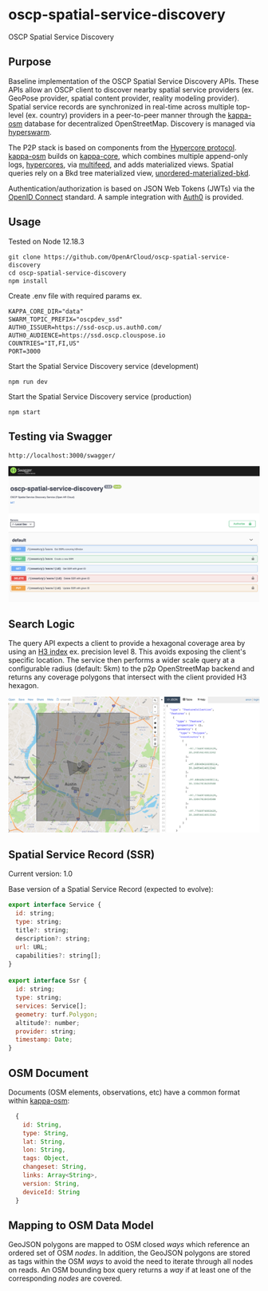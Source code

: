 # oscp-spatial-service-discovery
OSCP Spatial Service Discovery


## Purpose

Baseline implementation of the OSCP Spatial Service Discovery APIs. These APIs allow an OSCP client to discover nearby spatial service providers (ex. GeoPose provider, spatial content provider, reality modeling provider). Spatial service records are synchronized in real-time across multiple top-level (ex. country) providers in a peer-to-peer manner through the [kappa-osm](https://github.com/digidem/kappa-osm) database for decentralized OpenStreetMap. Discovery is managed via [hyperswarm](https://github.com/hyperswarm/hyperswarm).

The P2P stack is based on components from the [Hypercore protocol](https://hypercore-protocol.org/). [kappa-osm](https://github.com/digidem/kappa-osm) builds on [kappa-core](https://github.com/kappa-db/kappa-core), which combines multiple append-only logs, [hypercores](https://github.com/mafintosh/hypercore), via [multifeed](https://github.com/kappa-db/multifeed), and adds materialized views. Spatial queries rely on a Bkd tree materialized view, [unordered-materialized-bkd](https://github.com/digidem/unordered-materialized-bkd).

Authentication/authorization is based on JSON Web Tokens (JWTs) via the [OpenID Connect](https://openid.net/connect/) standard. A sample integration with [Auth0](https://auth0.com/) is provided.


## Usage


Tested on Node 12.18.3

```
git clone https://github.com/OpenArCloud/oscp-spatial-service-discovery
cd oscp-spatial-service-discovery
npm install
```

Create .env file with required params ex.

```
KAPPA_CORE_DIR="data"
SWARM_TOPIC_PREFIX="oscpdev_ssd"
AUTH0_ISSUER=https://ssd-oscp.us.auth0.com/
AUTH0_AUDIENCE=https://ssd.oscp.clouspose.io
COUNTRIES="IT,FI,US"
PORT=3000
```

Start the Spatial Service Discovery service (development)

```
npm run dev
```

Start the Spatial Service Discovery service (production)

```
npm start
```

## Testing via Swagger


```
http://localhost:3000/swagger/
```

![Swagger image](images/swagger.png?raw=true)


## Search Logic

The query API expects a client to provide a hexagonal coverage area by using an [H3 index](https://eng.uber.com/h3/) ex. precision level 8. This avoids exposing the client's specific location. The service then performs a wider scale query at a configurable radius (default: 5km) to the p2p OpenStreetMap backend and returns any coverage polygons that intersect with the client provided H3 hexagon.

![Search image](images/search.png?raw=true)


## Spatial Service Record (SSR)

Current version: 1.0

Base version of a Spatial Service Record (expected to evolve):

```js
export interface Service {
  id: string;
  type: string;
  title?: string;
  description?: string;
  url: URL;
  capabilities?: string[];
}

export interface Ssr {
  id: string;
  type: string;
  services: Service[];
  geometry: turf.Polygon;
  altitude?: number;
  provider: string;
  timestamp: Date;
}
```


## OSM Document

Documents (OSM elements, observations, etc) have a common format within [kappa-osm](https://github.com/digidem/kappa-osm):

```js
  {
    id: String,
    type: String,
    lat: String,
    lon: String,
    tags: Object,
    changeset: String,
    links: Array<String>,
    version: String,
    deviceId: String
  }
```

## Mapping to OSM Data Model

GeoJSON polygons are mapped to OSM closed *ways* which reference an ordered set of OSM *nodes*. In addition, the GeoJSON polygons are stored as tags within the OSM *ways* to avoid the need to iterate through all nodes on reads. An OSM bounding box query returns a *way* if at least one of the corresponding *nodes* are covered.

